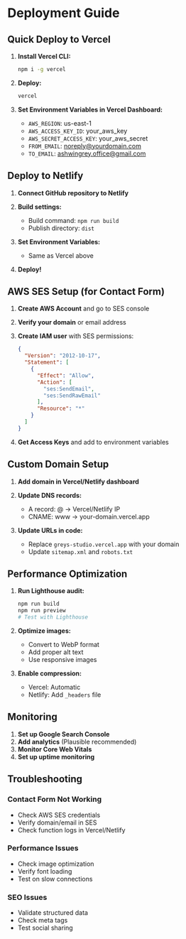# Deployment Guide

## Quick Deploy to Vercel

1. **Install Vercel CLI:**
   ```bash
   npm i -g vercel
   ```

2. **Deploy:**
   ```bash
   vercel
   ```

3. **Set Environment Variables in Vercel Dashboard:**
   - `AWS_REGION`: us-east-1
   - `AWS_ACCESS_KEY_ID`: your_aws_key
   - `AWS_SECRET_ACCESS_KEY`: your_aws_secret
   - `FROM_EMAIL`: noreply@yourdomain.com
   - `TO_EMAIL`: ashwingrey.office@gmail.com

## Deploy to Netlify

1. **Connect GitHub repository to Netlify**

2. **Build settings:**
   - Build command: `npm run build`
   - Publish directory: `dist`

3. **Set Environment Variables:**
   - Same as Vercel above

4. **Deploy!**

## AWS SES Setup (for Contact Form)

1. **Create AWS Account** and go to SES console

2. **Verify your domain** or email address

3. **Create IAM user** with SES permissions:
   ```json
   {
     "Version": "2012-10-17",
     "Statement": [
       {
         "Effect": "Allow",
         "Action": [
           "ses:SendEmail",
           "ses:SendRawEmail"
         ],
         "Resource": "*"
       }
     ]
   }
   ```

4. **Get Access Keys** and add to environment variables

## Custom Domain Setup

1. **Add domain in Vercel/Netlify dashboard**

2. **Update DNS records:**
   - A record: @ → Vercel/Netlify IP
   - CNAME: www → your-domain.vercel.app

3. **Update URLs in code:**
   - Replace `greys-studio.vercel.app` with your domain
   - Update `sitemap.xml` and `robots.txt`

## Performance Optimization

1. **Run Lighthouse audit:**
   ```bash
   npm run build
   npm run preview
   # Test with Lighthouse
   ```

2. **Optimize images:**
   - Convert to WebP format
   - Add proper alt text
   - Use responsive images

3. **Enable compression:**
   - Vercel: Automatic
   - Netlify: Add `_headers` file

## Monitoring

1. **Set up Google Search Console**
2. **Add analytics** (Plausible recommended)
3. **Monitor Core Web Vitals**
4. **Set up uptime monitoring**

## Troubleshooting

### Contact Form Not Working
- Check AWS SES credentials
- Verify domain/email in SES
- Check function logs in Vercel/Netlify

### Performance Issues
- Check image optimization
- Verify font loading
- Test on slow connections

### SEO Issues
- Validate structured data
- Check meta tags
- Test social sharing
